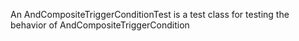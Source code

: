 An AndCompositeTriggerConditionTest is a test class for testing the behavior of AndCompositeTriggerCondition